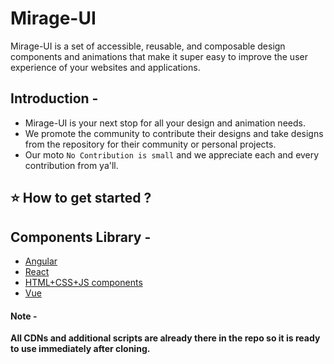 # Mirage-UI

Mirage-UI is a set of accessible, reusable, and composable design components and animations that make it super easy to improve the user experience of your websites and applications.

## Introduction -

-   Mirage-UI is your next stop for all your design and animation needs.
-   We promote the community to contribute their designs and take designs from the repository for their community or personal projects.
-   Our moto `No Contribution is small` and we appreciate each and every contribution from ya'll.

## :star: How to get started ?

## Components Library -

-   [Angular](Angular)
-   [React](React)
-   [HTML+CSS+JS components](HTML+CSS+JS)
-   [Vue](Vue)

#### Note -

**All CDNs and additional scripts are already there in the repo so it is ready to use immediately after cloning.**

